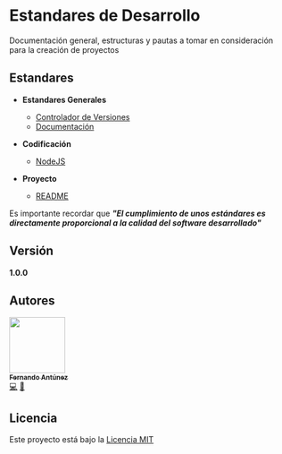 # Estandares de Desarrollo
Documentación general, estructuras y pautas a tomar en consideración para la creación de proyectos

## Estandares

* **Estandares Generales**
    * [Controlador de Versiones](docs/estandares-generales/control-versiones/README.md)
    * [Documentación](docs/estandares-generales/documentacion.md)

* **Codificación**
    * [NodeJS](docs/codificacion/NodeJS/README.md)

* **Proyecto**
    * [README](docs/proyecto/proyecto.md)

Es importante recordar que **_"El cumplimiento de unos estándares es directamente proporcional a la calidad del software desarrollado"_**

## Versión

**1.0.0**

## Autores

<!-- ALL-CONTRIBUTORS-LIST:START - Do not remove or modify this section -->
<!-- prettier-ignore -->
[<img src="https://avatars2.githubusercontent.com/u/48934580?s=460&v=4" width="100px;"/><br /><sub><b>Fernando Antúnez</b></sub>](https://github.com/FJALCode)<br />[💻](https://github.com/FJALCode "Code") [📢](#talk-Meabed "Talks") 
<!-- ALL-CONTRIBUTORS-LIST:END -->

## Licencia

Este proyecto está bajo la [Licencia MIT](LICENSE)